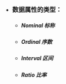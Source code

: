 - ### 数据属性的类型：
  - ##### **Nominal** 标称

  - ##### **Ordinal** 序数

  - ##### **Interval** 区间

  - ##### **Ratio** 比率